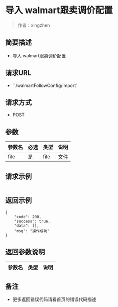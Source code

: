 # 导入 walmart跟卖调价配置

> 作者：xingzhen

## 简要描述

- 导入 walmart跟卖调价配置

## 请求URL
- ``/walmartFollowConfig/import`
  
## 请求方式
- POST 

## 参数

|参数名|必选|类型|说明|
|:----    |:---|:----- |-----   |
|file |是  |file | 文件    |

## 请求示例 
``` 

```

## 返回示例 

``` 
{
    "code": 200,
    "success": true,
    "data": [],
    "msg": "操作成功"
}
```

## 返回参数说明 

|参数名|类型|说明|
|:-----  |:-----|-----                           |


## 备注 

- 更多返回错误代码请看首页的错误代码描述